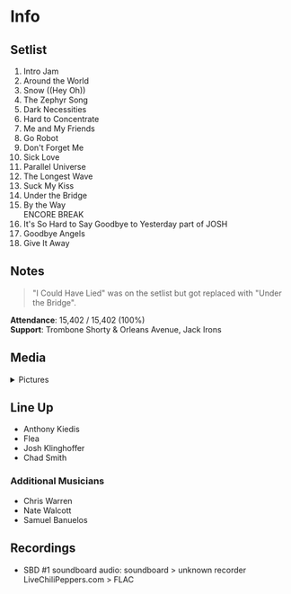 # Info

## Setlist

1. Intro Jam
2. Around the World
3. Snow ((Hey Oh))
4. The Zephyr Song
5. Dark Necessities
6. Hard to Concentrate
7. Me and My Friends
8. Go Robot
8. Don't Forget Me
9. Sick Love
10. Parallel Universe
11. The Longest Wave
12. Suck My Kiss
13. Under the Bridge
14. By the Way
<br> ENCORE BREAK
15. It's So Hard to Say Goodbye to Yesterday part of JOSH
16. Goodbye Angels
17. Give It Away

## Notes

> "I Could Have Lied" was on the setlist but got replaced with "Under the Bridge".

**Attendance**: 15,402 / 15,402 (100%)
<br>
**Support**: Trombone Shorty & Orleans Avenue, Jack Irons

## Media 

<details>
  <summary>Pictures</summary>
  <!--<img alt="Setlist" title="Setlist" src="_.jpg" height="200" />
  <img alt="Clipping" title="Clipping" src="_.jpg" height="200" />
  <img alt="Flyer" title="Flyer" src="_.jpg" height="200" />-->
</details>

## Line Up

* Anthony Kiedis
* Flea
* Josh Klinghoffer
* Chad Smith

### Additional Musicians

* Chris Warren  
* Nate Walcott  
* Samuel Banuelos

## Recordings

* SBD #1 soundboard audio: soundboard > unknown recorder LiveChiliPeppers.com > FLAC
